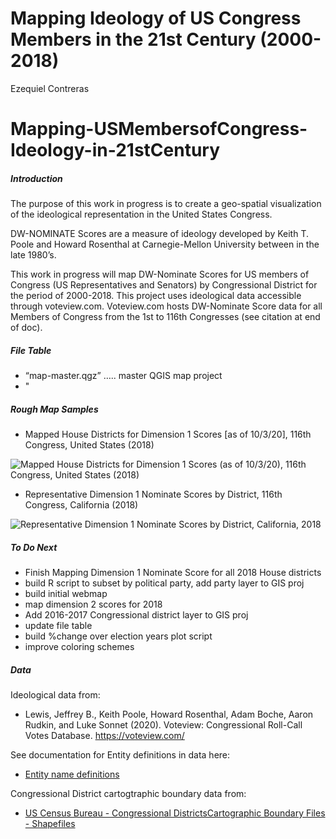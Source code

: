 Mapping Ideology of US Congress Members in the 21st Century (2000-2018)
================
Ezequiel Contreras

# Mapping-USMembersofCongress-Ideology-in-21stCentury

##### Introduction

The purpose of this work in progress is to create a geo-spatial
visualization of the ideological representation in the United States
Congress.

DW-NOMINATE Scores are a measure of ideology developed by Keith T. Poole
and Howard Rosenthal at Carnegie-Mellon University between in the late
1980’s.

This work in progress will map DW-Nominate Scores for US members of
Congress (US Representatives and Senators) by Congressional District for
the period of 2000-2018. This project uses ideological data accessible
through voteview.com. Voteview.com hosts DW-Nominate Score data for all
Members of Congress from the 1st to 116th Congresses (see citation at
end of doc).

##### File Table

  - “map-master.qgz” ….. master QGIS map project
  - "

##### Rough Map Samples

  - Mapped House Districts for Dimension 1 Scores \[as of 10/3/20\],
    116th Congress, United States (2018)

![Mapped House Districts for Dimension 1 Scores (as of 10/3/20), 116th
Congress, United States (2018)](DWN-D1-MappedDistricts-current.png)

  - Representative Dimension 1 Nominate Scores by District, 116th
    Congress, California (2018)

![Representative Dimension 1 Nominate Scores by District, California,
2018](DWN-D1-116thC-House-California.png)

##### To Do Next

  - Finish Mapping Dimension 1 Nominate Score for all 2018 House
    districts
  - build R script to subset by political party, add party layer to GIS
    proj
  - build initial webmap
  - map dimension 2 scores for 2018
  - Add 2016-2017 Congressional district layer to GIS proj
  - update file table
  - build %change over election years plot script
  - improve coloring schemes

##### Data

Ideological data from:

  - Lewis, Jeffrey B., Keith Poole, Howard Rosenthal, Adam Boche, Aaron
    Rudkin, and Luke Sonnet (2020). Voteview: Congressional Roll-Call
    Votes Database. <https://voteview.com/>

See documentation for Entity definitions in data here:

  - [Entity name
    definitions](https://github.com/ezequielc97/Mapping-USMembersofCongress-Ideology-in-21stCentury/tree/main/CongDistrict-CartographicBoundaries/EntityNameDefinitions)

Congressional District cartogtraphic boundary data from:

  - [US Census Bureau - Congressional DistrictsCartographic Boundary
    Files -
    Shapefiles](https://www.census.gov/geographies/mapping-files/time-series/geo/carto-boundary-file.html)
